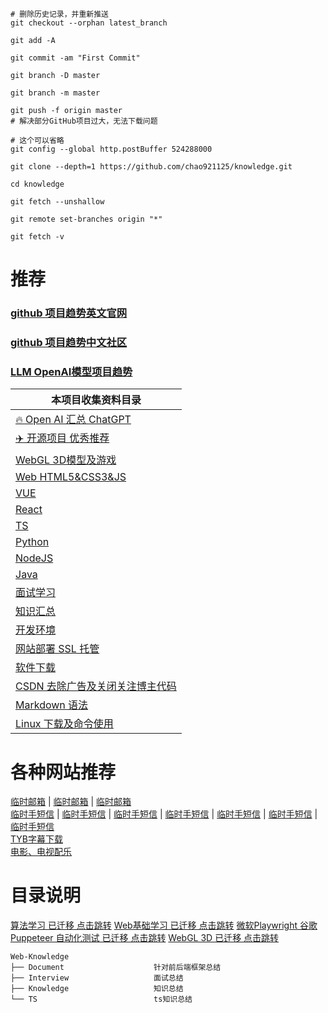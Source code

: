 ```shell
# 删除历史记录，并重新推送
git checkout --orphan latest_branch

git add -A

git commit -am "First Commit"

git branch -D master

git branch -m master

git push -f origin master
# 解决部分GitHub项目过大，无法下载问题

# 这个可以省略
git config --global http.postBuffer 524288000

git clone --depth=1 https://github.com/chao921125/knowledge.git

cd knowledge

git fetch --unshallow

git remote set-branches origin "*"

git fetch -v
```
# 推荐
### [github 项目趋势英文官网](https://github.com/trending)
### [github 项目趋势中文社区](https://www.githubs.cn/trending)
### [LLM OpenAI模型项目趋势](https://huggingface.co/spaces)
| 本项目收集资料目录                                 |
|-------------------------------------------|
| [🔥 Open AI 汇总 ChatGPT](./Document/AI.md) |
| [✈️ 开源项目 优秀推荐](./Document/Project.md)     |
| [WebGL 3D模型及游戏](./WebGL/README.md)        |
| [Web HTML5&CSS3&JS](./Document/Web.md)    |
| [VUE](./VUE/README.md)                    |
| [React](./React/README.md)                |
| [TS](./TS/README.md)                      |
| [Python](./Python/README.md)              |
| [NodeJS](./NodeJS/README.md)              |
| [Java](./Java/README.md)                  |
| [面试学习](./Interview/README.md)             |
| [知识汇总](./Knowledge/README.md)             |
| [开发环境](./Document/DevelopTools.md)        |
| [网站部署 SSL 托管](./Document/WebSite.md)      |
| [软件下载](./Document/System.md)              |
| [CSDN 去除广告及关闭关注博主代码](./Document/CSDN.md)  |
| [Markdown 语法](./Document/MarkDown.md)     |
| [Linux 下载及命令使用](./Linux/System.md)        |

# 各种网站推荐
[临时邮箱](https://www.linshi-email.com/) |
[临时邮箱](https://temp-mail.org/) |
[临时邮箱](https://www.guerrillamail.com/) \
[临时手短信](https://www.storytrain.info/) |
[临时手短信](https://yunduanxin.net/) |
[临时手短信](https://www.supercloudsms.com/zh/) |
[临时手短信](https://www.yunjiema.top/zh/) |
[临时手短信](https://www.yunduanxin.xyz/zh/) |
[临时手短信](https://www.free-sms-receive.com/zh/) |
[临时手短信](https://www.sms-receive-online.com/) \
[TYB字幕下载](https://addyoutube.com/) \
[电影、电视配乐](https://www.tunefind.com/)

# 目录说明
[算法学习 已迁移 点击跳转](https://github.com/chao921125/algorithm)
[Web基础学习 已迁移 点击跳转](https://github.com/chao921125/web)
[微软Playwright 谷歌Puppeteer 自动化测试 已迁移 点击跳转](https://github.com/chao921125/automation)
[WebGL 3D 已迁移 点击跳转](https://github.com/chao921125/web-gl)
```text
Web-Knowledge
├── Document                    针对前后端框架总结
├── Interview                   面试总结
├── Knowledge                   知识总结
└── TS                          ts知识总结
```
